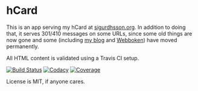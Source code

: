 # hCard

This is an app serving my hCard at [sigurdhsson.org](http://sigurdhsson.org).
In addition to doing that, it serves 301/410 messages on some URLs, since some old things are now gone and some (including [my blog](http://blog.sigurdhsson.org) and [Webboken](http://webboken.github.io)) have moved permanently.

All HTML content is validated using a Travis CI setup.

[![Build Status](https://img.shields.io/travis/urdh/hcard/master.svg)](https://travis-ci.org/urdh/hcard)
[![Codacy](https://img.shields.io/codacy/c54ae6fa8886476a94176e14adff33f3.svg)](https://www.codacy.com/app/Sigurdhsson/hcard)
[![Coverage](https://img.shields.io/codecov/c/github/urdh/hcard/master.svg)](https://codecov.io/github/urdh/hcard?branch=master)

License is MIT, if anyone cares.
